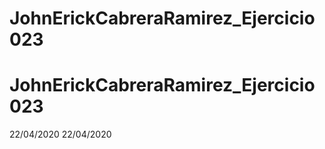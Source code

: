 # JohnErickCabreraRamirez_Ejercicio023
# JohnErickCabreraRamirez_Ejercicio023
22/04/2020
22/04/2020
